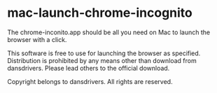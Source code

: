 # mac-launch-chrome-incognito
The chrome-inconito.app should be all you need on Mac to launch the browser with a click.

This software is free to use for launching the browser as specified.
Distribution is prohibited by any means other than download from dansdrivers.
Please lead others to the official download. 

Copyright belongs to dansdrivers. All rights are reserved.